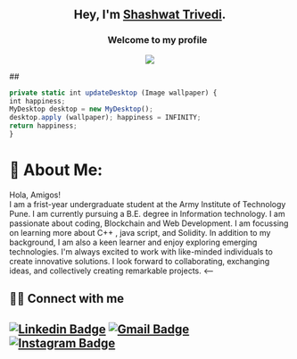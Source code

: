 ## <p align="center">Hey, I'm [Shashwat Trivedi](https://linkfree.io/404Nikhil).</p>

<h3 align="center">
  &nbsp;&nbsp;&nbsp;&nbsp;&nbsp;&nbsp;&nbsp;Welcome to my profile
</h3>

<p align="center">
    <img src="https://readme-typing-svg.herokuapp.com?color=E22FE4&width=380&height=45&lines=Open-Source+Enthusiast;Always+Learning+New+Things;Empowering+Others;Nice+To+Meet+You+...&center=true"></a>

</p>
##

```ts
private static int updateDesktop (Image wallpaper) {
int happiness;
MyDesktop desktop = new MyDesktop();
desktop.apply (wallpaper); happiness = INFINITY;
return happiness;
}
```
# 💫 About Me:
Hola, Amigos!<br>I am a frist-year undergraduate student at the Army Institute of Technology Pune. I am currently pursuing a B.E. degree in Information technology. I am passionate about coding, Blockchain and Web Development. I am focussing on learning more about  C++ , java script, and Solidity. In addition to my background, I am also a keen learner and enjoy exploring emerging technologies. I'm always excited to work with like-minded individuals to create innovative solutions. I look forward to collaborating, exchanging ideas, and collectively creating remarkable projects.
<--
  ## 🙋‍♂️ Connect with me

[![Linkedin Badge](https://img.shields.io/badge/-ShashwatTrivedi-blue?style=flat-square&logo=Linkedin&logoColor=white&link=https://www.linkedin.com/in/shashwattrivedi2005/)](https://www.linkedin.com/in/shashwattrivedi2005/)
[![Gmail Badge](https://img.shields.io/badge/-shashwatrivedi2005@gmail.com-c14438?style=flat-square&logo=Gmail&logoColor=white&link=mailto:shashwatrivedi2005@gmail.com)](mailto:shashwatrivedi2005@gmail.com)
[![Instagram Badge](https://img.shields.io/badge/-shashwatrivedi-pink?style=flat-square&logo=Instagram&logoColor=purple&link=https://twitter.com/404nikhil_dhariwal)](https://www.instagram.com/shashwatrivedi/)
--

